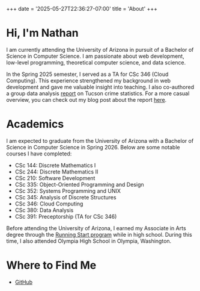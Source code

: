+++
date = '2025-05-27T22:36:27-07:00'
title = 'About'
+++

# Hi, I'm Nathan

I am currently attending the University of Arizona in pursuit of a Bachelor of Science in Computer Science. I am passionate about web development, low-level programming, theoretical computer science, and data science.

In the Spring 2025 semester, I served as a TA for CSc 346 (Cloud Computing). This experience strengthened my background in web development and gave me valuable insight into teaching. I also co-authored a group data analysis [report](/tucson-crime-analysis.pdf) on Tucson crime statistics. For a more casual overview, you can check out my blog post about the report [here](/posts/crime-data-analysis.md).

# Academics

I am expected to graduate from the University of Arizona with a Bachelor of Science in Computer Science in Spring 2026. Below are some notable courses I have completed:

- CSc 144: Discrete Mathematics I  
- CSc 244: Discrete Mathematics II  
- CSc 210: Software Development  
- CSc 335: Object-Oriented Programming and Design  
- CSc 352: Systems Programming and UNIX  
- CSc 345: Analysis of Discrete Structures  
- CSc 346: Cloud Computing  
- CSc 380: Data Analysis  
- CSc 391: Preceptorship (TA for CSc 346)

Before attending the University of Arizona, I earned my Associate in Arts degree through the [Running Start program](https://www.sbctc.edu/colleges-staff/programs-services/running-start/) while in high school. During this time, I also attended Olympia High School in Olympia, Washington.

# Where to Find Me

- [GitHub](https://github.com/nathantebbs)

